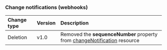 ### Change notifications (webhooks)

| **Change type** | **Version** | **Description** |
|:---|:---|:---|
|Deletion|v1.0|Removed the **sequenceNumber** property from [changeNotification](/graph/api/resources/changeNotification?view=graph-rest-1.0) resource|
